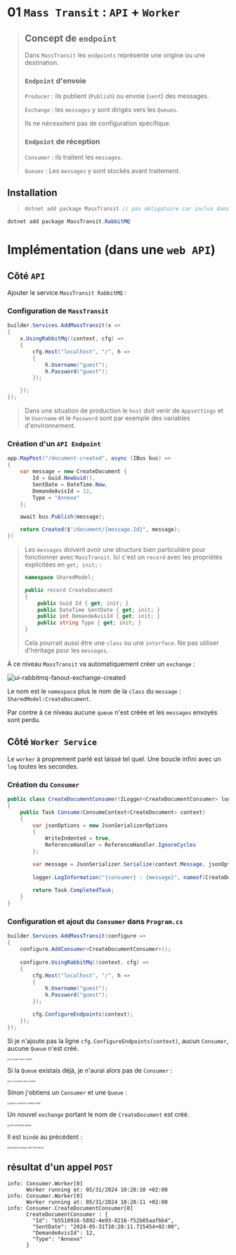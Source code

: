 # 01 `Mass Transit` : `API` + `Worker`

> ## Concept de `endpoint`
>
> Dans `MassTransit` les `endpoints` représente une origine ou une destination.
>
> ### `Endpoint` d'envoie
>
> `Producer` : ils publient (`Publish`) ou envoie (`sent`) des messages.
>
> `Exchange` : les `messages` y sont dirigés vers les `Queues`.
>
> Ils ne nécessitent pas de configuration spécifique.
>
> 
>
> ### `Endpoint` de réception
>
> `Consumer` : ils traitent les `messages`.
>
> `Queues` : Les `messages` y sont stockés avant traitement.



## Installation

> ```cs
> dotnet add package MassTransit // pas obligatoire car inclus dans ci-dessous
> ```

```cs
dotnet add package MassTransit.RabbitMQ
```



# Implémentation (dans une `web API`)

## Côté `API`

Ajouter le service `MassTransit RabbitMQ` :

### Configuration de `MassTransit`

```cs
builder.Services.AddMassTransit(x =>
{
    x.UsingRabbitMq((context, cfg) =>
    {
        cfg.Host("localhost", "/", h =>
        {
            h.Username("guest");
            h.Password("guest");
        });

    });
});
```

> Dans une situation de production le `host` doit venir de `Appsettings` et le `Username` et le `Password` sont par exemple des variables d'environnement.

### Création d'un `API Endpoint`

```cs
app.MapPost("/document-created", async (IBus bus) =>
{
    var message = new CreateDocument { 
        Id = Guid.NewGuid(),
        SentDate = DateTime.Now,
        DemandeAvisId = 12,
        Type = "Annexe"
    };

    await bus.Publish(message);

    return Created($"/document/{message.Id}", message);
})
```

> Les `messages` doivent avoir une structure bien particulière pour fonctionner avec `MassTransit`. Ici c'est un `record` avec les propriétés explicitées en `get; init;` :
> ```cs
> namespace SharedModel;
> 
> public record CreateDocument
> {
>     public Guid Id { get; init; }
>     public DateTime SentDate { get; init; }
>     public int DemandeAvisId { get; init; }
>     public string Type { get; init; }
> }
> ```
>
> Cela pourrait aussi être une `class` ou une `interface`. Ne pas utiliser d'héritage pour les `messages`.

À ce niveau `MassTransit` va automatiquement créer un `exchange` :

<img src="assets/ui-rabbitmq-fanout-exchange-created.png" alt="ui-rabbitmq-fanout-exchange-created" />

Le nom est le `namespace` plus le nom de la `class` du `message` : `SharedModel:CreateDocument`.

Par contre à ce niveau aucune `queue` n'est créée et les `messages` envoyés sont perdu.



## Côté `Worker Service`

Le `worker` à proprement parlé est laissé tel quel. Une boucle infini avec un `log` toutes les secondes.

### Création du `Consumer`

```cs
public class CreateDocumentConsumer(ILogger<CreateDocumentConsumer> logger) : IConsumer<CreateDocument>
{
    public Task Consume(ConsumeContext<CreateDocument> context)
    {
        var jsonOptions = new JsonSerializerOptions
        {
            WriteIndented = true,
            ReferenceHandler = ReferenceHandler.IgnoreCycles
        };

        var message = JsonSerializer.Serialize(context.Message, jsonOptions);
            
        logger.LogInformation("{consumer} : {message}", nameof(CreateDocumentConsumer), message);
        
        return Task.CompletedTask;
    }
}
```



### Configuration et ajout du `Consumer`  dans `Program.cs`

```cs
builder.Services.AddMassTransit(configure =>
{
    configure.AddConsumer<CreateDocumentConsumer>();
    
    configure.UsingRabbitMq((context, cfg) =>
    {
        cfg.Host("localhost", "/", h =>
        {
            h.Username("guest");
            h.Password("guest");
        });

        cfg.ConfigureEndpoints(context);
    });
});
```

Si je n'ajoute pas la ligne `cfg.ConfigureEndpoints(context)`, aucun `Consumer`, aucune `Queue` n'est créé.

<img src="assets/no-queue-was-created.png" alt="no-queue-was-created" style="zoom:33%;" />

Si la `Queue` existais déjà, je n'aurai alors pas de `Consumer` :

<img src="assets/no-consumer-was-created-7143667.png" alt="no-consumer-was-created" style="zoom:33%;" />

Sinon j'obtiens un `Consumer` et une `Queue` :

<img src="assets/queue-consumer-created-really.png" alt="queue-consumer-created-really" style="zoom:33%;" />

Un nouvel `exchange` portant le nom de `CreateDocument` est créé.

<img src="assets/new-exchange-appear.png" alt="new-exchange-appear" style="zoom:33%;" />

Il est `bindé` au précédent :

<img src="assets/binding-exchange-with-first-fanout.png" alt="binding-exchange-with-first-fanout" style="zoom:33%;" />



## résultat d'un appel `POST`

```
info: Consumer.Worker[0]
      Worker running at: 05/31/2024 10:28:10 +02:00
info: Consumer.Worker[0]
      Worker running at: 05/31/2024 10:28:11 +02:00
info: Consumer.CreateDocumentConsumer[0]
      CreateDocumentConsumer : {
        "Id": "b5510916-5892-4e93-8216-f52b05aafbb4",
        "SentDate": "2024-05-31T10:28:11.715454+02:00",
        "DemandeAvisId": 12,
        "Type": "Annexe"
      }
```







